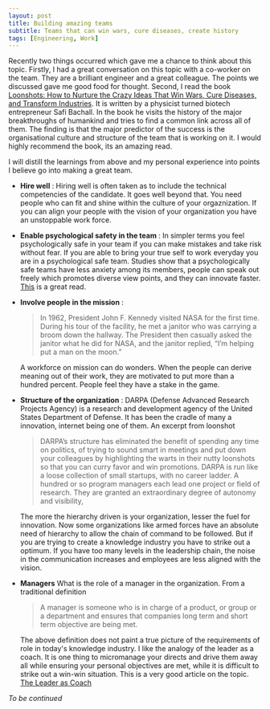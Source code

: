 ```yaml
---
layout: post
title: Building amazing teams
subtitle: Teams that can win wars, cure diseases, create history
tags: [Engineering, Work]
---
```

Recently two things occurred which gave me a chance to think about this topic. Firstly, I had a great conversation on this topic with a co-worker on the team. They are a brilliant engineer and a great colleague. The points we discussed gave me good food for thought.
Second, I read the book [Loonshots: How to Nurture the Crazy Ideas That Win Wars, Cure Diseases, and Transform Industries](https://www.goodreads.com/book/show/39863447-loonshots). It is written by a physicist turned biotech entrepreneur Safi Bachall. In the book he visits the history of the major breakthroughs of humankind and tries to find a common link across all of them. The finding is that the major predictor of the success is the organisational culture and structure of the team that is working on it. I would highly recommend the book, its an amazing read.

I will distill the learnings from above and my personal experience into points I believe go into making a great team.

- **Hire well** :
  Hiring well is often taken as to include the technical competencies of the candidate. It goes well beyond that. You need people who can fit and shine within the culture of your orgaznization. If you can align your people with the vision of your organization you have an unstoppable work force.

- **Enable psychological safety in the team** :
  In simpler terms you feel psychologically safe in your team if you can make mistakes and take risk without fear. If you are able to bring your true self to work everyday you are in a psychological safe team. Studies show that a psychologically safe teams have less anxiety among its members, people can speak out freely which promotes diverse view points, and they can innovate faster.
  [This](https://hbr.org/2017/08/high-performing-teams-need-psychological-safety-heres-how-to-create-it) is a great read.

- **Involve people in the mission** :  
  > In 1962, President John F. Kennedy visited NASA for the first time. During his tour of the facility, he met a janitor who was carrying a broom down the hallway. The President then casually asked the janitor what he did for NASA, and the janitor replied, “I’m helping put a man on the moon.”

  A workforce on mission can do wonders. When the people can derive meaning out of their work, they are motivated to put more than a hundred percent. People feel they have a stake in the game.

- **Structure of the organization** :
  DARPA (Defense Advanced Research Projects Agency) is a research and development agency of the United States Department of Defense. It has been the cradle of many a innovation, internet being one of them. An excerpt from loonshot
  >DARPA’s structure has eliminated the benefit of spending any time on politics, of trying to sound smart in meetings and put down your colleagues by highlighting the warts in their nutty loonshots so that you can curry favor and win promotions.
  DARPA is run like a loose collection of small startups, with no career ladder. A hundred or so program managers each lead one project or field of research. They are granted an extraordinary degree of autonomy and visibility,

  The more the hierarchy driven is your organization, lesser the fuel for innovation. Now some organizations like armed forces have an absolute need of hierarchy to allow the chain of command to be followed. But if you are trying to create a knowledge industry you have to strike out a optimum. If you have too many levels in the leadership chain, the noise in the communication increases and employees are less aligned with the vision.

- **Managers**
  What is the role of a manager in the organization. From a traditional definition
  >A manager is someone who is  in charge of a product, or group or a department and ensures that companies long term and short term objective are being met.

  The above definition does not paint a true picture of the requirements of role in today's knowledge industry. I like the analogy of the leader as a coach. It is one thing to micromanage your directs and drive them away all while ensuring your personal objectives are met, while it is difficult to strike out a win-win situation.
  This is a very good article on the topic. [The Leader as Coach](https://hbr.org/2019/11/the-leader-as-coach)

*To be continued*
